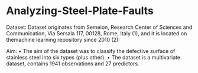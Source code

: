 # Analyzing-Steel-Plate-Faults
Dataset:
Dataset originates from Semeion, Research Center of Sciences and
Communication, Via Sersala 117, 00128, Rome, Italy (1), and it is located on themachine learning repository since 2010 (2):

Aim:
• The aim of the dataset was to classify the defective surface of stainless steel
into six types (plus other).
• The dataset is a multivariate dataset, contains 1941 observations and 27
predictors.
